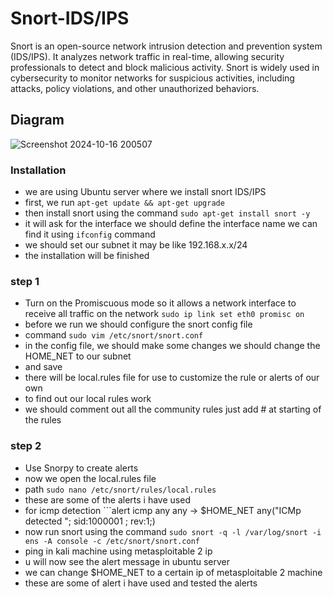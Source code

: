 # Snort-IDS/IPS
Snort is an open-source network intrusion detection and prevention system (IDS/IPS). It analyzes network traffic in real-time, allowing security professionals to detect and block malicious activity. Snort is widely used in cybersecurity to monitor networks for suspicious activities, including attacks, policy violations, and other unauthorized behaviors.

## Diagram

![Screenshot 2024-10-16 200507](https://github.com/user-attachments/assets/dc2738e1-43cc-4cbe-8011-707468888cc4)
### Installation 
- we are using Ubuntu server where we install snort IDS/IPS
- first, we run ```apt-get update && apt-get upgrade```
- then install snort using the command
  ```sudo apt-get install snort -y```
- it will ask for the interface we should define the interface name we can find it using ```ifconfig``` command
- we should set our subnet it may be like 192.168.x.x/24
- the installation will be finished
### step 1
- Turn on the Promiscuous mode so it allows a network interface to receive all traffic on the network
  ```sudo ip link set eth0 promisc on```  
- before we run we should configure the snort config file
- command
  ```sudo vim /etc/snort/snort.conf```
- in the config file, we should make some changes we should change the HOME_NET to our subnet
- and save
- there will be local.rules file for use to customize the rule or alerts of our own
- to find out our local rules work
- we should comment out all the community rules just add #  at starting of the rules

### step 2
- Use Snorpy to create alerts
- now we open the local.rules file
- path
```sudo nano /etc/snort/rules/local.rules```
- these are some of the alerts i have used
- for icmp detection ```alert icmp any any  -> $HOME_NET any("ICMp detected "; sid:1000001 ; rev:1;)
- now run snort using the command
  ```sudo snort -q -l /var/log/snort -i ens -A console -c /etc/snort/snort.conf```
- ping in kali machine using metasploitable 2 ip
- u will now see the alert message in ubuntu server
- we can change $HOME_NET to a certain ip of metasploitable 2 machine
- these are some of alert i have used and tested the alerts
  
